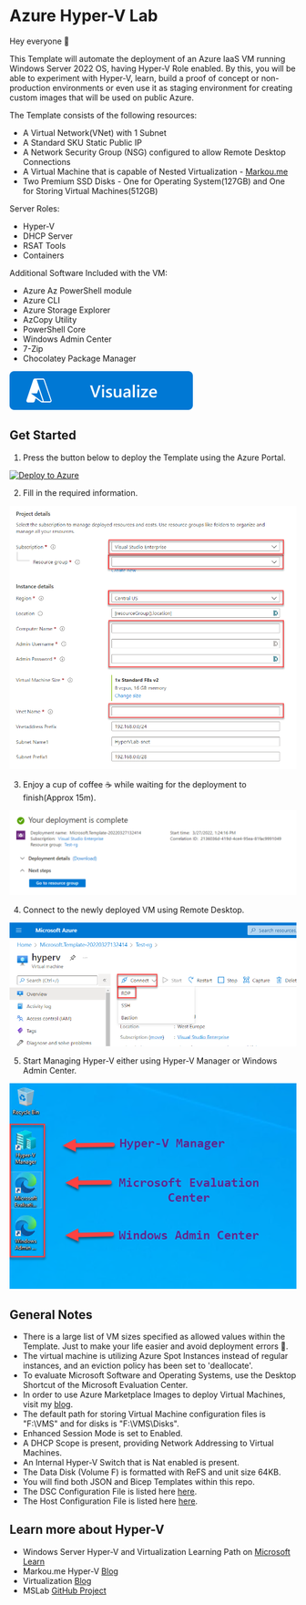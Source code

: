 # Azure Hyper-V Lab

Hey everyone 👋

This Template will automate the deployment of an Azure IaaS VM running Windows Server 2022 OS, having Hyper-V Role enabled. By this, you will be able to experiment with Hyper-V, learn, build a proof of concept or non-production environments or even use it as staging environment for creating custom images that will be used on public Azure.

The Template consists of the following resources:

+ A Virtual Network(VNet) with 1 Subnet
+ A Standard SKU Static Public IP
+ A Network Security Group (NSG) configured to allow Remote Desktop Connections
+ A Virtual Machine that is capable of Nested Virtualization - <a href="https://www.markou.me/2020/05/which-azure-vm-sizes-support-nested-virtualization/" target="_blank">Markou.me</a>
+ Two Premium SSD Disks - One for Operating System(127GB) and One for Storing Virtual Machines(512GB)

Server Roles:

+ Hyper-V
+ DHCP Server
+ RSAT Tools
+ Containers

Additional Software Included with the VM:

+ Azure Az PowerShell module
+ Azure CLI
+ Azure Storage Explorer
+ AzCopy Utility
+ PowerShell Core
+ Windows Admin Center
+ 7-Zip
+ Chocolatey Package Manager

[![Visualize](https://raw.githubusercontent.com/Azure/azure-quickstart-templates/master/1-CONTRIBUTION-GUIDE/images/visualizebutton.svg?sanitize=true)](http://armviz.io/#/?load=https%3A%2F%2Fraw.githubusercontent.com%2Fgeorge-markou%2FAzure-Hyper-V-Lab%2Fmain%2Fmain.json)

## Get Started

1. Press the button below to deploy the Template using the Azure Portal.

[![Deploy to Azure](https://aka.ms/deploytoazurebutton)](https://portal.azure.com/#create/Microsoft.Template/uri/https%3A%2F%2Fraw.githubusercontent.com%2Fgeorge-markou%2FAzure-Hyper-V-Lab%2Fmain%2Fmain.json)

2. Fill in the required information.

![](./images/template.png)

3. Enjoy a cup of coffee :coffee: while waiting for the deployment to finish(Approx 15m).

![](./images/deployment.png)

4. Connect to the newly deployed VM using Remote Desktop.

![](./images/connection.png)

5. Start Managing Hyper-V either using Hyper-V Manager or Windows Admin Center.

![](./images/shortcuts.png)

## General Notes

+ There is a large list of VM sizes specified as allowed values within the Template. Just to make your life easier and avoid deployment errors :superhero:.
+ The virtual machine is utilizing Azure Spot Instances instead of regular instances, and an eviction policy has been set to 'deallocate'.
+ To evaluate Microsoft Software and Operating Systems, use the Desktop Shortcut of the Microsoft Evaluation Center.
+ In order to use Azure Marketplace Images to deploy Virtual Machines, visit my [blog](https://www.markou.me/2022/03/use-azure-marketplace-images-to-deploy-virtual-machines-on-azure-stack-hci/).
+ The default path for storing Virtual Machine configuration files is "F:\VMS" and for disks is "F:\VMS\Disks".
+ Enhanced Session Mode is set to Enabled.
+ A DHCP Scope is present, providing Network Addressing to Virtual Machines.
+ An Internal Hyper-V Switch that is Nat enabled is present.
+ The Data Disk (Volume F) is formatted with ReFS and unit size 64KB.
+ You will find both JSON and Bicep Templates within this repo.
+ The DSC Configuration File is listed here [here](dsc/DSCInstallWindowsFeatures.ps1).
+ The Host Configuration File is listed here [here](/HostConfig.ps1).

## Learn more about Hyper-V

+ Windows Server Hyper-V and Virtualization Learning Path on [Microsoft Learn](https://docs.microsoft.com/en-us/learn/paths/windows-server-hyper-v-virtualization/)
+ Markou.me Hyper-V [Blog](https://www.markou.me/category/hyper-v/)
+ Virtualization [Blog](https://techcommunity.microsoft.com/t5/virtualization/bg-p/Virtualization)
+ MSLab [GitHub Project](https://github.com/microsoft/MSLab)
